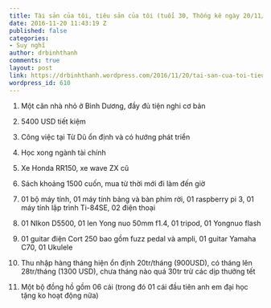 ```yaml
---
title: Tài sản của tôi, tiêu sản của tôi (tuổi 30, Thống kê ngày 20/11/2016)
date: 2016-11-20 11:43:19 Z
published: false
categories:
- Suy nghĩ
author: drbinhthanh
comments: true
layout: post
link: https://drbinhthanh.wordpress.com/2016/11/20/tai-san-cua-toi-tieu-san-cua-toi-tuoi-30-thong-ke-ngay-20112016/
wordpress_id: 610
---
```


  1. Một căn nhà nhỏ ở Bình Dương, đầy đủ tiện nghi cơ bản

 	
  2. 5400 USD tiết kiệm

 	
  3. Công việc tại Từ Dũ ổn định và có hướng phát triển

 	
  4. Học xong ngành tài chính

 	
  5. Xe Honda RR150, xe wave ZX cũ

 	
  6. Sách khoảng 1500 cuốn, mua từ thời mới đi làm đến giờ

 	
  7. 01 bộ máy tính, 01 máy tính bảng và bàn phím rời, 01 raspberry pi 3, 01 máy tính lập trình Ti-84SE, 02 điện thoại

 	
  8. 01 NIkon D5500, 01 len Yong nuo 50mm f1.4, 01 tripod, 01 Yongnuo flash

 	
  9. 01 guitar điện Cort 250 bao gồm fuzz pedal và ampli, 01 guitar Yamaha C70, 01 Ukulele

 	
  10. Thu nhập hàng tháng hiện ổn định 20tr/tháng (900USD), có tháng lên 28tr/tháng (1300 USD), chưa tháng nào quá 30tr trừ các dịp thưởng tết

 	
  11. Một bộ đồng hồ gồm 06 cái (trong đó 01 cái đầu tiên anh em đại học tặng ko hoạt động nữa)


